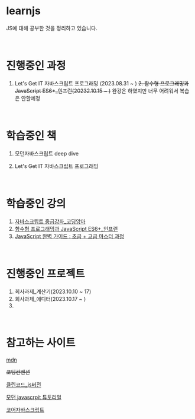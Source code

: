 # learnjs

JS에 대해 공부한 것을 정리하고 있습니다.

</br>

# 진행중인 과정

1. Let's Get IT 자바스크립트 프로그래밍 (2023.08.31 ~ )
~~2. 함수형 프로그래밍과 JavaScript ES6+_인프런(20232.10.15 ~ )~~
완강은 하였지만 너무 어려워서 복습은 안할예정

</br>

# 학습중인 책

1. 모던자바스크립트 deep dive

2. Let's Get IT 자바스크립트 프로그래밍

</br>

# 학습중인 강의
1. [자바스크립트 중급강좌_코딩앙마](https://www.youtube.com/watch?v=4_WLS9Lj6n4&ab_channel=%EC%BD%94%EB%94%A9%EC%95%99%EB%A7%88)
2. [함수형 프로그래밍과 JavaScript ES6+_인프런](https://www.inflearn.com/course/functional-es6/dashboard)
3. [JavaScript 완벽 가이드 : 초급 + 고급 마스터 과정](https://www.udemy.com/course/javascript-zw/)


</br>

# 진행중인 프로젝트
1. 회사과제_계산기(2023.10.10 ~ 17)
2. 회사과제_에디터(2023.10.17 ~ )
3.


</br>

# 참고하는 사이트


[mdn](https://developer.mozilla.org/ko/docs/Web/JavaScript)

<a href="https://ui.toast.com/fe-guide/ko_CODING-CONVENTION" style="text-decoration: line-through;">코딩컨벤션</a>


[클린코드_js버전](https://github.com/qkraudghgh/clean-code-javascript-ko)

[모던 javascrpit 튜토리얼](https://ko.javascript.info/)

[코어자바스크립트](https://ko.javascript.info/js)
